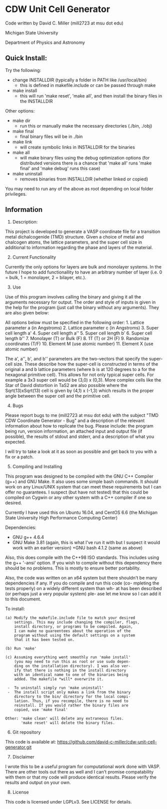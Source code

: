 # CDW Unit Cell Generator

Code written by David C. Miller (mill2723 at msu dot edu)

Michigan State University

Department of Physics and Astronomy

## Quick Install:
 
Try the following:
+ change INSTALLDIR (typically a folder in PATH like
  /usr/local/bin)
  - this is defined in makefile.include or can be passed
    through make
+ make install
  - this will run 'make reset', 'make all', and then
  install the binary files in the INSTALLDIR

Other options:
+ make dir
  - run this or manually make the necessary directories (./bin,
  ./obj)
+ make final
  - final binary files will be in ./bin
+ make link
  - will create symbolic links in INSTALLDIR for the binaries
+ make all
  - will make binary files using the debug optimization options
  (for distributed versions there is a chance that 'make all'
  runs 'make final' and 'make debug' runs this case)
+ make uninstall
  - removes binaries from INSTALLDIR (whether linked or copied)

You may need to run any of the above as root depending on 
local folder privileges.

## Information

1. Description:

This project is developed to generate a VASP coordinate file for a
transition metal dichalcogenide (TMD) structure. Given a choice of
metal and chalcogen atoms, the lattice parameters, and the super cell
size in additional to information regarding the phase and layers of
the material.

2. Current Functionality

Currently the only options for layers are bulk and monolayer systems.
In the future I hope to add functionallity to have an arbitrary number
of layer (i.e. 0 = bulk, 1 = monolayer, 2 = bilayer, etc.).

3. Use

Use of this program involves calling the binary and giving it all the
arguments necessary for output. The order and style of inputs is given
in the help for the program (just call the binary without any arguments).
They are also given below:

All options below must be specified in the following order:
	1.  Lattice parameter a (in Angstroms)
	2.  Lattice parameter c (in Angstroms)
	3.  Super cell length a'
	4.  Super cell length a''
	5.  Super cell length b'
	6.  Super cell length b''
	7.  Monolayer (T) or Bulk (F)
	8.  1T (T) or 2H (F)
	9.  Randomize coordinates (T/F)
	10. Element M (use atomic number)
	11. Element X (use atomic number)

The a', a'', b', and b'' parameters are the two-vectors that specify the
super-cell size. These describe how the super-cell is constructed in terms
of the original a and b lattice parameters (where b is at 120 degrees to
a for the hexagonal primitive cell). This allows for not only typical super
cells. For example a 3x3 super cell would be (3,0) x (0,3). More complex
cells like the Star of David distortion in TaS2 are also possible where the
Sqrt(13)xSqrt(13) cell is given by (4,1) x (-1,3) which results in the proper
angle between the super cell and the primitive cell.

4. Bugs

Please report bugs to me (mill2723 at msu dot edu) with the subject
"TMD CDW Coordinate Generator - Bug" and a description of the relevant
information about how to replicate the bug. Please include: the program
being run, version information, an attached input and output file (if
possible), the results of stdout and stderr, and a description of what
you expected. 

I will try to take a look at it as soon as possible and get back to
you with a fix or a patch.

5. Compiling and Installing

This program was designed to be compiled with the GNU C++ Compiler
(g++) and GNU Make. It also uses some simple bash commands. It *should*
work on any Linux/UNIX system that can meet these requirements but I can
offer no guarantees. I suspect (but have not tested) that this could be
compiled on Cygwin or any other system with a C++ compiler if one so
desired.

Currently I have used this on Ubuntu 16.04, and CentOS 6.6 (the Michigan
State University High Performance Computing Center)

Dependencies:

+ GNU g++ 4.6.4 
+ GNU Make 3.81 (again, this is what I've run it with but I suspect
it would work with an earlier version)
+GNU bash 4.1.2 (same as above)

Also, this does compile with the C++98 ISO standards. This includes
using the g++ '-ansi' option. If you wish to compile without this
dependency there should be no problems. This is mostly to ensure
better portability.

Also, the code was written on an x64 system but there shouldn't be
many dependencies if any. If you do compile and run this code (co-
mpleting the tests properly) on a widely different system than wh-
at has been described (or perhaps just a very popular system) ple-
ase let me know so I can add it to this document.

To install:

	(a) Modify the makefile.include file to match your desired
	    settings. This may include changing the compiler, flags,
	    install directory, or programs to be compiled. Again,
	    I can make no guareentees about the operation of the
	    program without using the default settings on a system
	    that it has been tested on.

	(b) Run 'make'

	(c) Assuming everything went smoothly run 'make install'
	    (you may need to run this as root or use sudo depen-
	    ding on the installation directory). I was also ver-
	    ify that there is nothing in the install directory
	    with an identical name to one of the binaries being
	    added. The makefile *will* overwrite it.

	 -  To uninstall simply run 'make uninstall'
	 -  The install script only makes a link from the binary
	    directory to the bin/ directory for the local compi-
	    lation. Thus, if you recompile, there is no need to
	    reinstall. If you would rather the binary files are
	    copied, use 'make final'

	Other: 'make clean' will delete any extraneous files.
	       'make reset' will delete the binary files.

6. Git repository

This code is available at:
https://github.com/david-c-miller/cdw-unit-cell-generator.git

7. Disclaimer

I wrote this to be a useful program for computational work 
done with VASP. There are other tools out there as well and
I can't promise compatability with them or that my code will
produce identical results. Please verify the results and 
output on your own.

8. License

This code is licensed under LGPLv3. See LICENSE for details.
